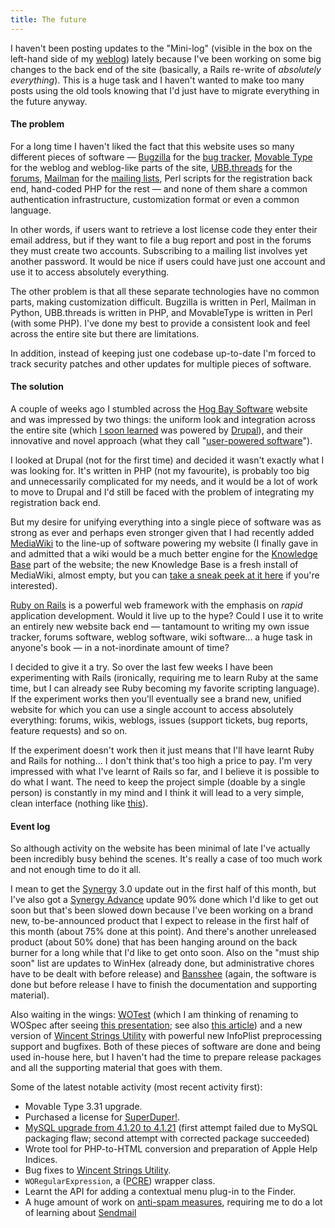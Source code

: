 ```yaml
---
title: The future
---
```


I haven't been posting updates to the "Mini-log" (visible in the box on the left-hand side of my [weblog](http://colaiuta.net/)) lately because I've been working on some big changes to the back end of the site (basically, a Rails re-write of *absolutely everything*). This is a huge task and I haven't wanted to make too many posts using the old tools knowing that I'd just have to migrate everything in the future anyway.





#### The problem

For a long time I haven't liked the fact that this website uses so many different pieces of software — [Bugzilla](http://www.bugzilla.org/) for the [bug tracker](http://bugs.wincent.com/), [Movable Type](http://www.sixapart.com/movabletype/) for the weblog and weblog-like parts of the site, [UBB.threads](http://www.ubbcentral.com/) for the [forums](http://forums.wincent.com/), [Mailman](http://www.gnu.org/software/mailman/index.html) for the [mailing lists](http://lists.wincent.com/), Perl scripts for the registration back end, hand-coded PHP for the rest — and none of them share a common authentication infrastructure, customization format or even a common language.

In other words, if users want to retrieve a lost license code they enter their email address, but if they want to file a bug report and post in the forums they must create two accounts. Subscribing to a mailing list involves yet another password. It would be nice if users could have just one account and use it to access absolutely everything.

The other problem is that all these separate technologies have no common parts, making customization difficult. Bugzilla is written in Perl, Mailman in Python, UBB.threads is written in PHP, and MovableType is written in Perl (with some PHP). I've done my best to provide a consistent look and feel across the entire site but there are limitations.

In addition, instead of keeping just one codebase up-to-date I'm forced to track security patches and other updates for multiple pieces of software.

#### The solution

A couple of weeks ago I stumbled across the [Hog Bay Software](http://hogbaysoftware.com/) website and was impressed by two things: the uniform look and integration across the entire site (which [I soon learned](http://www.hogbaysoftware.com/node/1413) was powered by [Drupal](http://www.drupal.org/)), and their innovative and novel approach (what they call "[user-powered software](http://www.hogbaysoftware.com/node/75)").

I looked at Drupal (not for the first time) and decided it wasn't exactly what I was looking for. It's written in PHP (not my favourite), is probably too big and unnecessarily complicated for my needs, and it would be a lot of work to move to Drupal and I'd still be faced with the problem of integrating my registration back end.

But my desire for unifying everything into a single piece of software was as strong as ever and perhaps even stronger given that I had recently added [MediaWiki](http://www.mediawiki.org/) to the line-up of software powering my website (I finally gave in and admitted that a wiki would be a much better engine for the [Knowledge Base](http://www.wincent.com/a/knowledge-base/) part of the website; the new Knowledge Base is a fresh install of MediaWiki, almost empty, but you can [take a sneak peek at it here](http://www.wincent.com/knowledge-base/) if you're interested).

[Ruby on Rails](http://www.rubyonrails.org/) is a powerful web framework with the emphasis on *rapid* application development. Would it live up to the hype? Could I use it to write an entirely new website back end — tantamount to writing my own issue tracker, forums software, weblog software, wiki software... a huge task in anyone's book — in a not-inordinate amount of time?

I decided to give it a try. So over the last few weeks I have been experimenting with Rails (ironically, requiring me to learn Ruby at the same time, but I can already see Ruby becoming my favorite scripting language). If the experiment works then you'll eventually see a brand new, unified website for which you can use a single account to access absolutely everything: forums, wikis, weblogs, issues (support tickets, bug reports, feature requests) and so on.

If the experiment doesn't work then it just means that I'll have learnt Ruby and Rails for nothing... I don't think that's too high a price to pay. I'm very impressed with what I've learnt of Rails so far, and I believe it is possible to do what I want. The need to keep the project simple (doable by a single person) is constantly in my mind and I think it will lead to a very simple, clean interface (nothing like [this](http://www.wincent.com/a/support/bugs/query.cgi?format=advanced)).

#### Event log

So although activity on the website has been minimal of late I've actually been incredibly busy behind the scenes. It's really a case of too much work and not enough time to do it all.

I mean to get the [Synergy](http://synergy.wincent.com/) 3.0 update out in the first half of this month, but I've also got a [Synergy Advance](http://www.wincent.com/a/products/synergy-advance/) update 90% done which I'd like to get out soon but that's been slowed down because I've been working on a brand new, to-be-announced product that I expect to release in the first half of this month (about 75% done at this point). And there's another unreleased product (about 50% done) that has been hanging around on the back burner for a long while that I'd like to get onto soon. Also on the "must ship soon" list are updates to WinHex (already done, but administrative chores have to be dealt with before release) and [Bansshee](http://www.wincent.com/a/products/bansshee/) (again, the software is done but before release I have to finish the documentation and supporting material).

Also waiting in the wings: [WOTest](http://test.wincent.com/) (which I am thinking of renaming to WOSpec after seeing [this presentation](http://video.google.com/videoplay?docid=8135690990081075324); see also [this article](http://blog.daveastels.com/files/BDD_Intro.pdf)) and a new version of [Wincent Strings Utility](http://strings.wincent.com/) with powerful new InfoPlist preprocessing support and bugfixes. Both of these pieces of software are done and being used in-house here, but I haven't had the time to prepare release packages and all the supporting material that goes with them.

Some of the latest notable activity (most recent activity first):

-   Movable Type 3.31 upgrade.
-   Purchased a license for [SuperDuper!](http://www.shirt-pocket.com/SuperDuper/SuperDuperDescription.html).
-   [MySQL upgrade from 4.1.20 to 4.1.21](http://www.wincent.com/knowledge-base/Upgrading_from_MySQL_4.1.20_to_4.1.21_on_Red_Hat_Enterprise_Linux) (first attempt failed due to MySQL packaging flaw; second attempt with corrected package succeeded)
-   Wrote tool for PHP-to-HTML conversion and preparation of Apple Help Indices.
-   Bug fixes to [Wincent Strings Utility](http://strings.wincent.com/).
-   `WORegularExpression`, a ([PCRE](http://www.pcre.org/)) wrapper class.
-   Learnt the API for adding a contextual menu plug-in to the Finder.
-   A huge amount of work on [anti-spam measures](http://www.wincent.com/knowledge-base/Combating_spam), requiring me to do a lot of learning about [Sendmail](http://www.wincent.com/a/kb/index.php?title=Special:Search&ns0=1&redirs=0&searchx=1&search=Sendmail&limit=500&offset=0)
